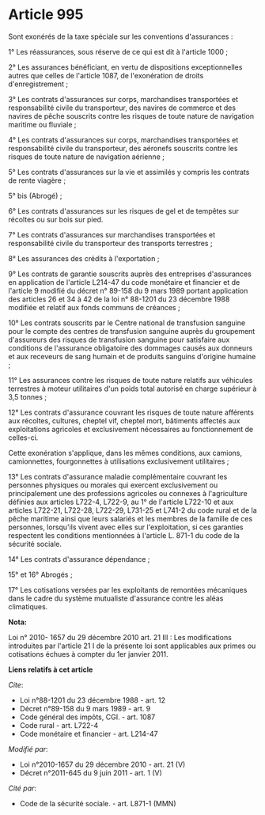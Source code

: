 # Article 995

Sont exonérés de la taxe spéciale sur les conventions d'assurances :

1° Les réassurances, sous réserve de ce qui est dit à l'article 1000 ;

2° Les assurances bénéficiant, en vertu de dispositions exceptionnelles autres que celles de l'article 1087, de l'exonération
de droits d'enregistrement ;

3° Les contrats d'assurances sur corps, marchandises transportées et responsabilité civile du transporteur, des navires de
commerce et des navires de pêche souscrits contre les risques de toute nature de navigation maritime ou fluviale ;

4° Les contrats d'assurances sur corps, marchandises transportées et responsabilité civile du transporteur, des aéronefs
souscrits contre les risques de toute nature de navigation aérienne ;

5° Les contrats d'assurances sur la vie et assimilés y compris les contrats de rente viagère ;

5° bis (Abrogé) ;

6° Les contrats d'assurances sur les risques de gel et de tempêtes sur récoltes ou sur bois sur pied.

7° Les contrats d'assurances sur marchandises transportées et responsabilité civile du transporteur des transports
terrestres ;

8° Les assurances des crédits à l'exportation ;

9° Les contrats de garantie souscrits auprès des entreprises d'assurances en application de l'article L214-47 du code
monétaire et financier et de l'article 9 modifié du décret n° 89-158 du 9 mars 1989 portant application des articles 26 et 34
à 42 de la loi n° 88-1201 du 23 décembre 1988 modifiée et relatif aux fonds communs de créances ;

10° Les contrats souscrits par le Centre national de transfusion sanguine pour le compte des centres de transfusion sanguine
auprès du groupement d'assureurs des risques de transfusion sanguine pour satisfaire aux conditions de l'assurance
obligatoire des dommages causés aux donneurs et aux receveurs de sang humain et de produits sanguins d'origine humaine ;

11° Les assurances contre les risques de toute nature relatifs aux véhicules terrestres à moteur utilitaires d'un poids total
autorisé en charge supérieur à 3,5 tonnes ;

12° Les contrats d'assurance couvrant les risques de toute nature afférents aux récoltes, cultures, cheptel vif, cheptel
mort, bâtiments affectés aux exploitations agricoles et exclusivement nécessaires au fonctionnement de celles-ci.

Cette exonération s'applique, dans les mêmes conditions, aux camions, camionnettes, fourgonnettes à utilisations
exclusivement utilitaires ;

13° Les contrats d'assurance maladie complémentaire couvrant les personnes physiques ou morales qui exercent exclusivement ou
principalement une des professions agricoles ou connexes à l'agriculture définies aux articles L722-4, L722-9, au 1° de
l'article L722-10 et aux articles L722-21, L722-28, L722-29, L731-25 et L741-2 du code rural et de la pêche maritime ainsi
que leurs salariés et les membres de la famille de ces personnes, lorsqu'ils vivent avec elles sur l'exploitation, si ces
garanties respectent les conditions mentionnées à l'article L. 871-1 du code de la sécurité sociale.

14° Les contrats d'assurance dépendance ;

15° et 16° Abrogés ;

17° Les cotisations versées par les exploitants de remontées mécaniques dans le cadre du système mutualiste d'assurance
contre les aléas climatiques.

**Nota:**

Loi n° 2010- 1657 du 29 décembre 2010 art. 21 III : Les modifications introduites par l'article 21 I de la présente loi sont
applicables aux primes ou cotisations échues à compter du 1er janvier 2011.

**Liens relatifs à cet article**

_Cite_:

  - Loi n°88-1201 du 23 décembre 1988 - art. 12
  - Décret n°89-158 du 9 mars 1989 - art. 9
  - Code général des impôts, CGI. - art. 1087
  - Code rural - art. L722-4
  - Code monétaire et financier - art. L214-47

_Modifié par_:

  - Loi n°2010-1657 du 29 décembre 2010 - art. 21 (V)
  - Décret n°2011-645 du 9 juin 2011 - art. 1 (V)

_Cité par_:

  - Code de la sécurité sociale. - art. L871-1 (MMN)
